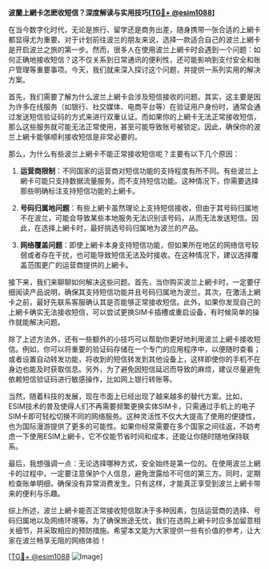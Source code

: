 **波蘭上網卡怎麽收短信？深度解读与实用技巧[[TG💪+ @esim1088](https://t.me/s/esim1088)]**

在当今数字化时代，无论是旅行、留学还是商务出差，随身携带一张合适的上網卡都显得尤为重要。对于计划前往波兰的朋友来说，选择一款适合自己的波兰上網卡是开启波兰之旅的第一步。然而，很多人在使用波兰上網卡时会遇到一个问题：如何正确地接收短信？这不仅关系到日常通讯的便利性，还可能影响到支付安全和账户管理等重要事项。今天，我们就来深入探讨这个问题，并提供一系列实用的解决方案。

首先，我们需要了解为什么波兰上網卡会涉及短信接收的问题。其实，这主要是因为许多在线服务（如银行、社交媒体、电商平台等）在验证用户身份时，通常会通过发送短信验证码的方式来进行双重认证。而如果你的上網卡无法正常接收短信，那么这些服务就可能无法正常使用，甚至可能导致账号被锁定。因此，确保你的波兰上網卡能够顺利接收短信是非常必要的。

那么，为什么有些波兰上網卡不能正常接收短信呢？主要有以下几个原因：

1. **运营商限制**：不同国家的运营商对短信功能的支持程度有所不同。有些波兰上網卡可能只支持数据流量服务，而不支持短信功能。这种情况下，你需要选择那些明确标注支持短信功能的上網卡。
   
2. **号码归属地问题**：有些上網卡虽然理论上支持短信接收，但由于其号码归属地不在波兰，可能会导致某些本地服务无法识别该号码，从而无法发送短信。因此，在选择上網卡时，最好挑选号码归属地为波兰的产品。

3. **网络覆盖问题**：即使上網卡本身支持短信功能，但如果所在地区的网络信号较弱或者存在干扰，也可能导致短信无法及时接收。在这种情况下，建议选择覆盖范围更广的运营商提供的上網卡。

接下来，我们来聊聊如何解决这些问题。首先，当你购买波兰上網卡时，一定要仔细阅读产品说明，确保其支持短信功能并且号码归属地为波兰。其次，在激活上網卡之前，最好先联系客服确认其是否能够正常接收短信。此外，如果你发现自己的上網卡确实无法接收短信，可以尝试更换SIM卡插槽或重启设备，有时候简单的操作就能解决问题。

除了上述方法外，还有一些额外的小技巧可以帮助你更好地利用波兰上網卡接收短信。例如，你可以将重要的验证码存储在一个专门的应用程序中，以便随时查看；或者设置自动转发功能，将收到的短信转发到其他设备上，这样即使你的手机不在身边也能及时获取信息。另外，为了避免因短信延迟而导致的麻烦，建议尽量避免依赖短信验证码进行敏感操作，比如网上银行转账等。

当然，随着科技的发展，现在市面上已经出现了越来越多的替代方案。比如，ESIM技术的普及使得人们不再需要频繁更换实体SIM卡，只需通过手机上的电子SIM卡即可轻松切换不同的网络服务。这种灵活性不仅大大提高了使用的便捷性，也为国际漫游提供了更多的可能性。如果你经常需要在多个国家之间往返，不妨考虑一下使用ESIM上網卡，它不仅能节省时间和成本，还能让你随时随地保持联系。

最后，我想强调一点：无论选择哪种方式，安全始终是第一位的。在使用波兰上網卡的过程中，一定要注意保护个人信息，避免泄露给不可信的第三方。同时，定期检查账单明细，确保没有异常消费发生。只有这样，才能真正享受到波兰上網卡带来的便利与乐趣。

综上所述，波兰上網卡能否正常接收短信取决于多种因素，包括运营商的选择、号码归属地以及网络环境等。为了确保旅途无忧，我们在选购上網卡时应多加留意相关细节，并采取相应的预防措施。希望本文能为大家提供一些有价值的参考，让大家在波兰畅享无阻的网络体验！

[[TG💪+ @esim1088](https://t.me/s/esim1088) ![Image](https://i.postimg.cc/4NQfJmqS/Snipaste-2025-05-13-00-14-12.png)]